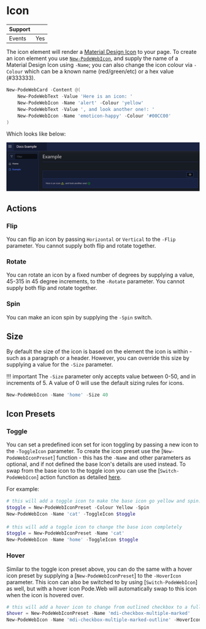 # Icon

| Support | |
| ------- |-|
| Events | Yes |

The icon element will render a [Material Design Icon](https://materialdesignicons.com) to your page. To create an icon element you use [`New-PodeWebIcon`](../../../Functions/Elements/New-PodeWebIcon), and supply the name of a Material Design Icon using `-Name`; you can also change the icon colour via `-Colour` which can be a known name (red/green/etc) or a hex value (#333333).

```powershell
New-PodeWebCard -Content @(
    New-PodeWebText -Value 'Here is an icon: '
    New-PodeWebIcon -Name 'alert' -Colour 'yellow'
    New-PodeWebText -Value ', and look another one!: '
    New-PodeWebIcon -Name 'emoticon-happy' -Colour '#00CC00'
)
```

Which looks like below:

![icon_ele](../../../images/icon_ele.png)

## Actions

### Flip

You can flip an icon by passing `Horizontal` or `Vertical` to the `-Flip` parameter. You cannot supply both flip and rotate together.

### Rotate

You can rotate an icon by a fixed number of degrees by supplying a value, 45-315 in 45 degree increments, to the `-Rotate` parameter. You cannot supply both flip and rotate together.

### Spin

You can make an icon spin by supplying the `-Spin` switch.

## Size

By default the size of the icon is based on the element the icon is within - such as a paragraph or a header. However, you can override this size by supplying a value for the `-Size` parameter.

!!! important
    The `-Size` parameter only accepts value between 0-50, and in increments of 5. A value of 0 will use the default sizing rules for icons.

```powershell
New-PodeWebIcon -Name 'home' -Size 40
```

## Icon Presets

### Toggle

You can set a predefined icon set for icon toggling by passing a new icon to the `-ToggleIcon` parameter. To create the icon preset use the [`New-PodeWebIconPreset`] function - this has the `-Name` and other parameters as optional, and if not defined the base Icon's details are used instead. To swap from the base icon to the toggle icon you can use the [`Switch-PodeWebIcon`] action function as detailed [here](../../Actions/Icon#switch).

For example:

```powershell
# this will add a toggle icon to make the base icon go yellow and spin:
$toggle = New-PodeWebIconPreset -Colour Yellow -Spin
New-PodeWebIcon -Name 'cat' -ToggleIcon $toggle

# this will add a toggle icon to change the base icon completely
$toggle = New-PodeWebIconPreset -Name 'cat'
New-PodeWebIcon -Name 'home' -ToggleIcon $toggle
```

### Hover

Similar to the toggle icon preset above, you can do the same with a hover icon preset by supplying a [`New-PodeWebIconPreset`] to the `-HoverIcon` parameter. This icon can also be switched to by using [`Switch-PodeWebIcon`] as well, but with a hover icon Pode.Web will automatically swap to this icon when the icon is hovered over.

```powershell
# this will add a hover icon to change from outlined checkbox to a full one on hover
$hover = New-PodeWebIconPreset -Name 'mdi-checkbox-multiple-marked'
New-PodeWebIcon -Name 'mdi-checkbox-multiple-marked-outline' -HoverIcon $hover
```
